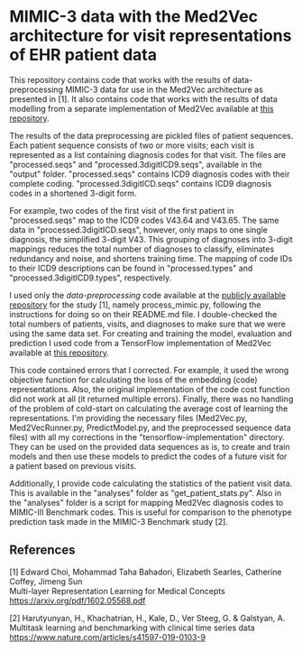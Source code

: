 # MIMIC-3 data with the Med2Vec architecture for visit representations of EHR patient data

This repository contains code that works with the results of data-preprocessing MIMIC-3 data for use in the 
Med2Vec architecture as presented in [1]. It also contains code that works with the results of data modelling 
from a separate implementation of Med2Vec available at [this repository](https://github.com/sdwww/Med2Vec_tensorflow/blob/master/Med2VecRunner.py). 

The results of the data preprocessing are pickled files of patient sequences. Each patient sequence consists 
of two or more visits; each visit is represented as a list  containing diagnosis codes for that visit.
The files are "processed.seqs" and "processed.3digitICD9.seqs", available in the "output" folder. "processed.seqs" 
contains ICD9 diagnosis codes with their complete coding. "processed.3digitICD.seqs" contains ICD9 diagnosis codes in 
a shortened 3-digit form. 

For example, two codes of the first visit of the first patient in "processed.seqs" map to the ICD9 codes V43.64 and V43.65. 
The same data in "processed.3digitICD.seqs", however, only maps to one single diagnosis, the simplified 3-digit V43. 
This grouping of diagnoses into 3-digit mappings reduces the total number of diagnoses to classify, 
eliminates redundancy and noise, and shortens training time. The mapping of code IDs to their 
ICD9 descriptions can be found in "processed.types" and "processed.3digitICD9.types", respectively.

I used only the _data-preprocessing_ code available at the [publicly available repository](https://github.com/mp2893/med2vec)
for the study [1], namely process_mimic.py, following the instructions for doing so on their README.md file. 
I double-checked the total numbers of patients, visits, and diagnoses to make sure that we were using the same data set. For creating 
and training the model, evaluation and prediction I used code from a TensorFlow implementation of Med2Vec
available at [this repository](https://github.com/sdwww/Med2Vec_tensorflow/blob/master/Med2VecRunner.py).

This code contained errors that I corrected. For example, it used the wrong objective function for calculating the
loss of the embedding (code) representations. Also, the original implementation of the code cost function did not work
at all (it returned multiple errors). Finally, there was no handling of the problem of cold-start on calculating the 
average cost of learning the representations. I'm providing the necessary files (Med2Vec.py, Med2VecRunner.py, 
PredictModel.py, and the preprocessed sequence data files) with all my corrections in 
the "tensorflow-implementation" directory. They can be used on the provided data sequences  as is, to create and train models and then use these models to predict
the codes of a future visit for a patient based on previous visits.

Additionally, I provide code calculating the statistics of the patient visit data. This is available in the "analyses"
folder as "get_patient_stats.py". Also in the "analyses" folder is a script for mapping Med2Vec diagnosis codes to
MIMIC-III Benchmark codes. This is useful for comparison to the phenotype prediction task made in the MIMIC-3 
Benchmark study [2].

## References

[1] Edward Choi, Mohammad Taha Bahadori, Elizabeth Searles, Catherine Coffey, Jimeng Sun
<br>Multi-layer Representation Learning for Medical Concepts
<br>https://arxiv.org/pdf/1602.05568.pdf

[2] Harutyunyan, H., Khachatrian, H., Kale, D., Ver Steeg, G. & Galstyan, A. 
<br>Multitask learning and benchmarking with clinical time series data
<br>https://www.nature.com/articles/s41597-019-0103-9
